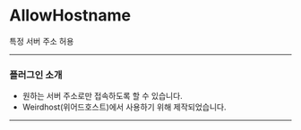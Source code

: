 # AllowHostname

특정 서버 주소 허용

---
### 플러그인 소개
* 원하는 서버 주소로만 접속하도록 할 수 있습니다.
* Weirdhost(위어드호스트)에서 사용하기 위해 제작되었습니다.
---
